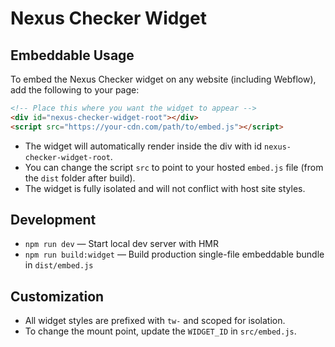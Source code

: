 # Nexus Checker Widget

## Embeddable Usage

To embed the Nexus Checker widget on any website (including Webflow), add the following to your page:

```html
<!-- Place this where you want the widget to appear -->
<div id="nexus-checker-widget-root"></div>
<script src="https://your-cdn.com/path/to/embed.js"></script>
```

- The widget will automatically render inside the div with id `nexus-checker-widget-root`.
- You can change the script `src` to point to your hosted `embed.js` file (from the `dist` folder after build).
- The widget is fully isolated and will not conflict with host site styles.

## Development

- `npm run dev` — Start local dev server with HMR
- `npm run build:widget` — Build production single-file embeddable bundle in `dist/embed.js`

## Customization
- All widget styles are prefixed with `tw-` and scoped for isolation.
- To change the mount point, update the `WIDGET_ID` in `src/embed.js`.
